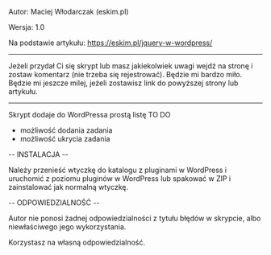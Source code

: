 Autor: Maciej Włodarczak (eskim.pl)

Wersja: 1.0

Na podstawie artykułu: https://eskim.pl/jquery-w-wordpress/

***
Jeżeli przydał Ci się skrypt lub masz jakiekolwiek uwagi wejdź na stronę i zostaw komentarz (nie trzeba się rejestrować). Będzie mi bardzo miło.
Będzie mi jeszcze milej, jeżeli zostawisz link do powyższej strony lub artykułu.
***

Skrypt dodaje do WordPressa prostą listę TO DO

- możliwość dodania zadania
- możliwość ukrycia zadania


-- INSTALACJA --

Należy przenieść wtyczkę do katalogu z pluginami w WordPress i uruchomić z poziomu pluginów w WordPress lub spakować w ZIP i zainstalować jak normalną wtyczkę.


-- ODPOWIEDZIALNOŚĆ --

Autor nie ponosi żadnej odpowiedzialności z tytułu błędów w skrypcie, albo niewłaściwego jego wykorzystania.

Korzystasz na własną odpowiedzialność.
